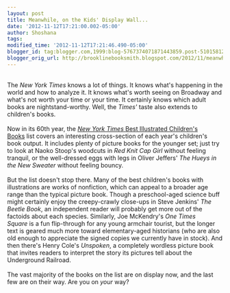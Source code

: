 ```yaml
---
layout: post
title: Meanwhile, on the Kids' Display Wall...
date: '2012-11-12T17:21:00.002-05:00'
author: Shoshana
tags: 
modified_time: '2012-11-12T17:21:46.490-05:00'
blogger_id: tag:blogger.com,1999:blog-5767374071871443859.post-5101581218912317130
blogger_orig_url: http://brooklinebooksmith.blogspot.com/2012/11/meanwhile-on-kids-display-wall.html
---
```


<br />The&nbsp;<i>New York Times</i>&nbsp;knows a lot of things. It knows what's happening in the world and how to analyze it. It knows what's worth seeing on Broadway and what's not worth your time or your time. It certainly knows which adult books are nightstand-worthy. Well, the&nbsp;<i>Times'</i>&nbsp;taste also extends to children's books.<br /><br />Now in its 60th year, the&nbsp;<a href="http://www.nytimes.com/slideshow/2012/11/09/books/review/11best-illustrated.html" target="_blank"><i>New York Times&nbsp;</i>Best Illustrated Children's Books</a>&nbsp;list covers an interesting cross-section of each year's children's book output. It includes plenty of picture books for the younger set; just try to look at Naoko Stoop's woodcuts in&nbsp;<i>Red Knit Cap Girl</i>&nbsp;without feeling tranquil, or the well-dressed eggs with legs in Oliver Jeffers'&nbsp;<i>The Hueys in the New Sweater&nbsp;</i>without feeling bouncy.<br /><br />But the list doesn't stop there. Many of the best children's books with illustrations are works of nonfiction, which can appeal to a broader age range than the typical picture book. Though a preschool-aged science buff might certainly enjoy the creepy-crawly close-ups in Steve Jenkins'&nbsp;<i>The Beetle Book</i>, an independent reader will probably get more out of the factoids about each species. Similarly, Joe McKendry's&nbsp;<i>One Times Square</i>&nbsp;is a fun flip-through for any young armchair tourist, but the longer text is geared much more toward elementary-aged historians (who are also old enough to appreciate the signed copies we currently have in stock). And then there's Henry Cole's&nbsp;<i>Unspoken</i>, a completely wordless picture book that invites readers to interpret the story its pictures tell about the Underground Railroad.<br /><br />The vast majority of the books on the list are on display now, and the last few are on their way. Are you on <i>your</i>&nbsp;way?<br />